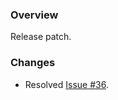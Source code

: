 ### Overview ###

Release patch.

### Changes ###

- Resolved [Issue #36](https://github.com/universum-studios/android_recycler/issues/36).